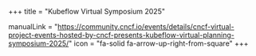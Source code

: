 +++
title = "Kubeflow Virtual Symposium 2025"

manualLink = "https://community.cncf.io/events/details/cncf-virtual-project-events-hosted-by-cncf-presents-kubeflow-virtual-planning-symposium-2025/"
icon = "fa-solid fa-arrow-up-right-from-square"
+++
